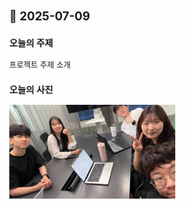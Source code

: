 ## 📅 2025-07-09

### **오늘의 주제**

프로젝트 주제 소개

### **오늘의 사진**
<img src="./images/07-09.jpg" width="300">